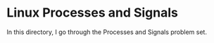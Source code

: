 # Linux Processes and Signals

In this directory, I go through the Processes and Signals problem set.
